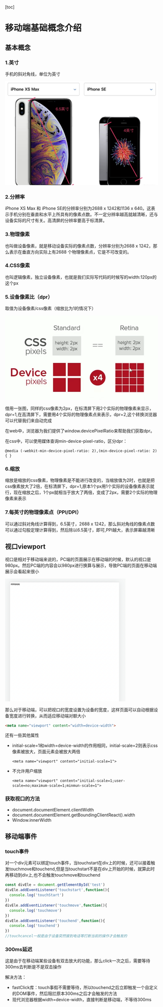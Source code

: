 [toc]

# 移动端基础概念介绍

## 基本概念

### 1.英寸

手机的斜对角线，单位为英寸

![image-20220328103011756](../img/image-20220328103011756.png)



### 2.分辨率

iPhone XS Max 和 iPhone SE的分辨率分别为2688 x 1242和1136 x 640。这表示手机分别在垂直和水平上所具有的像素点数。不一定分辨率越高就越清晰，还与设备实际的尺寸有关。高清屏的分辨率要高于标清屏。

### 3.物理像素

也叫做设备像素，就是移动设备实际的像素点数，分辨率分别为2688 x 1242，那么表示在垂直方向实际上有2688 个物理像素点，它是不可改变的。

### 4.CSS像素

也叫逻辑像素，独立设备像素，也就是我们实际写代码的时候写的width:120px的这个px

### 5.设备像素比（dpr）

取值为设备像素/css像素（缩放比为1的情况下）

![image-20220328103726266](../img/image-20220328103726266.png)

借用一张图，同样的css像素为2px，在标清屏下用2个实际的物理像素来显示，dpr=1,在高清屏下，需要用4个实际的物理像素点来表示，dpr=2,这个转换浏览器可以代替我们来自动完成

在web中，浏览器为我们提供了window.devicePixelRatio来帮助我们获取dpr。

在css中，可以使用媒体查询min-device-pixel-ratio，区分dpr：

```
@media (-webkit-min-device-pixel-ratio: 2),(min-device-pixel-ratio: 2){ }
```

### 6.缩放

缩放是缩放的css像素，物理像素是不能进行改变的，当缩放值为2时，也就是把css像素放大了2倍，在标清屏下，dpr=1,原本1个px用1个实际的设备像素表示就行，现在缩放之后，1个px就相当于放大了两倍，变成了2px，需要2个实际的物理像素来表示

### 7.每英寸的物理像素点（PPI/DPI）

可以通过斜对角线计算得到，6.5英寸，2688 x 1242，那么斜对角线的像素点数可以通过勾股定理计算得到，然后除以6.5英寸，即可,PPI越大，表示屏幕越清晰

## 视口viewport

视口是相对于移动端来说的，PC端的页面展示在移动端的时候，默认的视口是980px。然后PC端的内容会以980px进行换算与展示，导致PC端的页面在移动端展示会看起来很小

<img src="../img/image-20220330103513892.png" alt="image-20220330103513892" style="zoom:50%;" />

那么对于移动端，可以把视口的宽度设置为设备的宽度，这样页面可以自动根据设备宽度进行转换，从而适应移动端对额大小

```html
<meta name="viewport" content="width=device-width">
```

还有一些其他属性

+ initial-scale=1和width=device-width的作用相同，initial-scale=2则表示css像素被放大，页面元素会被放大两倍

  ```
  <meta name="viewport" content="initial-scale=1">
  ```

+ 不允许用户缩放

  ```
  <meta name="viewport" content="initial-scale=1;user-scale=no;maximum-scale=1;minmun-scale=1">
  ```

### 获取视口的方法

+ document.documentElement.clientWidth
+ document.documentElement.getBoundingClientReact().width
+ Window.innerWidth

## 移动端事件

### touch事件

对一个div元素可以绑定touch事件，当touchstart在div上的时候，还可以接着触发touchmove和touchend,但是当touchstart不是在div上开始的时候，就算此时再移动到div上,也不会触发touchmove和touchend

```js
const divEle = document.getElementById('test')
divEle.addEventListener('touchstart',function(){
  console.log('touchStart')
})
divEle.addEventListener('touchmove',function(){
  console.log('touchmove')
})
divEle.addEventListener('touchend',function(){
  console.log('touchend')
})
//touchcancel一般是由于设备突然接到电话等打断当前的操作才会触发的
```

### 300ms延迟

这是由于在移动端某些设备有双击放大的功能，那么click一次之后，需要等待300ms去判断是不是双击操作

解决方法：

+ fastClick库：touch事假不需要等待，所以touchend之后立即触发一个自定义的DOM事件，然后阻拦原本300ms之后才会触发的方法
+ 现代浏览器根据width=device-width，直接判断是移动端，不等待300ms